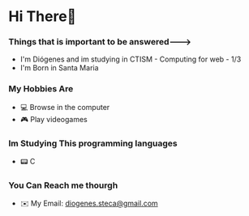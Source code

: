 # Hi There👋

### Things that is important to be answered--->

- I'm Diógenes and im studying in CTISM - Computing for web - 1/3
- I'm Born in Santa Maria

### My Hobbies Are
- 💻 Browse in the computer
- 🎮 Play videogames

### Im Studying This programming languages
- 📟 C



### You Can Reach me thourgh
- ✉️ My Email: diogenes.steca@gmail.com










